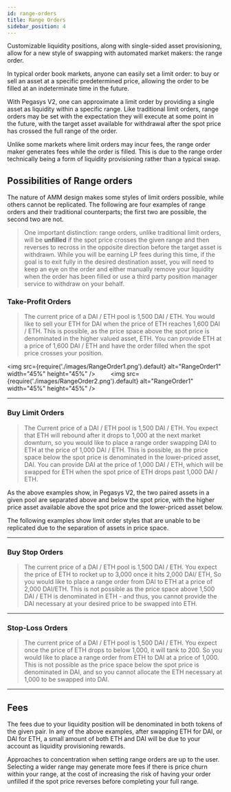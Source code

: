 ```yaml
---
id: range-orders
title: Range Orders
sidebar_position: 4
---
```


Customizable liquidity positions, along with single-sided asset provisioning, allow for a new style of swapping with automated market makers: the range order.

In typical order book markets, anyone can easily set a limit order: to buy or sell an asset at a specific predetermined price, allowing the order to be filled at an indeterminate time in the future.

With Pegasys V2, one can approximate a limit order by providing a single asset as liquidity within a specific range. Like traditional limit orders, range orders may be set with the expectation they will execute at some point in the future, with the target asset available for withdrawal after the spot price has crossed the full range of the order.

Unlike some markets where limit orders may incur fees, the range order maker generates fees while the order is filled. This is due to the range order technically being a form of liquidity provisioning rather than a typical swap.

## Possibilities of Range orders

The nature of AMM design makes some styles of limit orders possible, while others cannot be replicated. The following are four examples of range orders and their traditional counterparts; the first two are possible, the second two are not.

> One important distinction: range orders, unlike traditional limit orders, will be **unfilled** if the spot price crosses the given range and then reverses to recross in the opposite direction before the target asset is withdrawn. While you will be earning LP fees during this time, if the goal is to exit fully in the desired destination asset, you will need to keep an eye on the order and either manually remove your liquidity when the order has been filled or use a third party position manager service to withdraw on your behalf.

### Take-Profit Orders

> The current price of a DAI / ETH pool is 1,500 DAI / ETH. You would like to sell your ETH for DAI when the price of ETH reaches 1,600 DAI / ETH. This is possible, as the price space above the spot price is denominated in the higher valued asset, ETH. You can provide ETH at a price of 1,600 DAI / ETH and have the order filled when the spot price crosses your position.

<img src={require('./images/RangeOrder1.png').default} alt="RangeOrder1" width="45%" height="45%" />
&nbsp;&nbsp;&nbsp;&nbsp;&nbsp;&nbsp;&nbsp;
<img src={require('./images/RangeOrder2.png').default} alt="RangeOrder1" width="45%" height="45%" />

---

### Buy Limit Orders

> The Current price of a DAI / ETH pool is 1,500 DAI / ETH. You expect that ETH will rebound after it drops to 1,000 at the next market downturn, so you would like to place a range order swapping DAI to ETH at the price of 1,000 DAI / ETH. This is possible, as the price space below the spot price is denominated in the lower-priced asset, DAI. You can provide DAI at the price of 1,000 DAI / ETH, which will be swapped for ETH when the spot price of ETH drops past 1,000 DAI / ETH.

As the above examples show, in Pegasys V2, the two paired assets in a given pool are separated above and below the spot price, with the higher price asset available above the spot price and the lower-priced asset below.

The following examples show limit order styles that are unable to be replicated due to the separation of assets in price space.

---

### Buy Stop Orders

> The current price of a DAI / ETH pool is 1,500 DAI / ETH. You expect the price of ETH to rocket up to 3,000 once it hits 2,000 DAI/ ETH, So you would like to place a range order from DAI to ETH at a price of 2,000 DAI/ETH. This is not possible as the price space above 1,500 DAI / ETH is denominated in ETH - and thus, you cannot provide the DAI necessary at your desired price to be swapped into ETH.

---

### Stop-Loss Orders

> The current price of a DAI / ETH pool is 1,500 DAI / ETH. You expect once the price of ETH drops to below 1,000, it will tank to 200. So you would like to place a range order from ETH to DAI at a price of 1,000. This is not possible as the price space below the spot price is denominated in DAI, and so you cannot allocate the ETH necessary at 1,000 to be swapped into DAI.

---

## Fees

The fees due to your liquidity position will be denominated in both tokens of the given pair. In any of the above examples, after swapping ETH for DAI, or DAI for ETH, a small amount of both ETH and DAI will be due to your account as liquidity provisioning rewards.

Approaches to concentration when setting range orders are up to the user. Selecting a wider range may generate more fees if there is price churn within your range, at the cost of increasing the risk of having your order unfilled if the spot price reverses before completing your full range.
